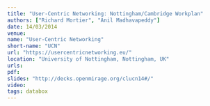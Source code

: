 ```yaml
---
title: "User-Centric Networking: Nottingham/Cambridge Workplan"
authors: ["Richard Mortier", "Anil Madhavapeddy"]
date: 14/03/2014
venue:
name: "User-Centric Networking"
short-name: "UCN"
url: "https://usercentricnetworking.eu/"
location: "University of Nottingham, Nottingham, UK"
urls:
pdf:
slides: "http://decks.openmirage.org/clucn14#/"
video:
tags: databox
---
```

